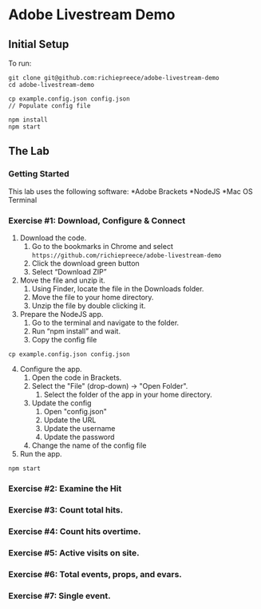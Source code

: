 # Adobe Livestream Demo

## Initial Setup
To run:
```
git clone git@github.com:richiepreece/adobe-livestream-demo
cd adobe-livestream-demo

cp example.config.json config.json
// Populate config file

npm install
npm start
```

## The Lab
### Getting Started
This lab uses the following software:
*Adobe Brackets
*NodeJS
*Mac OS Terminal

### Exercise #1: Download, Configure & Connect
1. Download the code.
    1. Go to the bookmarks in Chrome and select `https://github.com/richiepreece/adobe-livestream-demo`
    2. Click the download green button
    3. Select “Download ZIP”
2. Move the file and unzip it.
    1. Using Finder, locate the file in the Downloads folder.
    2. Move the file to your home directory.
    3. Unzip the file by double clicking it.
3. Prepare the NodeJS app.
    1. Go to the terminal and navigate to the folder.
    2. Run “npm install” and wait.
    3. Copy the config file
```
cp example.config.json config.json
```
4. Configure the app.
    1. Open the code in Brackets.
    2. Select the "File" (drop-down) -> "Open Folder".
        1. Select the folder of the app in your home directory.
    4. Update the config
        1. Open "config.json"
        2. Update the URL
        3. Update the username
        4. Update the password
    6. Change the name of the config file
4. Run the app.
```
npm start
```

### Exercise #2: Examine the Hit
### Exercise #3: Count total hits.
### Exercise #4: Count hits overtime.
### Exercise #5: Active visits on site.
### Exercise #6: Total events, props, and evars.
### Exercise #7: Single event.

